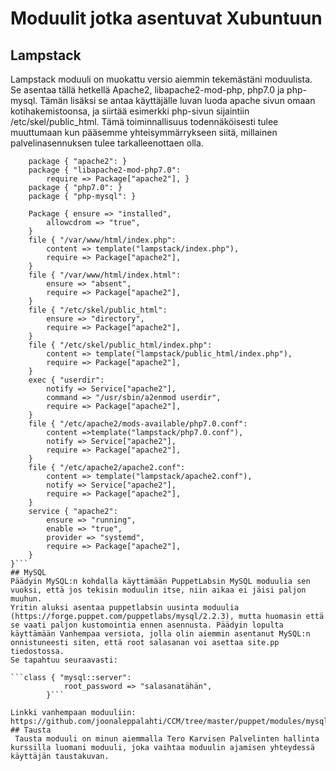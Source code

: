 # Moduulit jotka asentuvat Xubuntuun

## Lampstack
Lampstack moduuli on muokattu versio aiemmin tekemästäni moduulista. Se asentaa tällä hetkellä Apache2, libapache2-mod-php, php7.0 ja php-mysql. Tämän lisäksi se antaa käyttäjälle luvan luoda apache sivun omaan kotihakemistoonsa, ja siirtää esimerkki php-sivun sijaintiin /etc/skel/public_html. Tämä toiminnallisuus todennäköisesti tulee muuttumaan kun pääsemme yhteisymmärrykseen siitä, millainen palvelinasennuksen tulee tarkalleenottaen olla.

```class lampstack {
	package { "apache2": }
	package { "libapache2-mod-php7.0":
		require => Package["apache2"], }
	package { "php7.0": }
	package { "php-mysql": }

	Package { ensure => "installed",
		allowcdrom => "true",
	}
	file { "/var/www/html/index.php":
		content => template("lampstack/index.php"),
		require => Package["apache2"],
	}	
	file { "/var/www/html/index.html":
		ensure => "absent",
		require => Package["apache2"],
	}
	file { "/etc/skel/public_html":
		ensure => "directory",
		require => Package["apache2"],
	}
	file { "/etc/skel/public_html/index.php":
		content => template("lampstack/public_html/index.php"),
		require => Package["apache2"],
	}
	exec { "userdir":
		notify => Service["apache2"],
		command => "/usr/sbin/a2enmod userdir",
		require => Package["apache2"],
	}
	file { "/etc/apache2/mods-available/php7.0.conf":
		content =>template("lampstack/php7.0.conf"),
		notify => Service["apache2"],
		require => Package["apache2"],
	}
	file { "/etc/apache2/apache2.conf":
		content => template("lampstack/apache2.conf"),
		notify => Service["apache2"],
		require => Package["apache2"],
	}
	service { "apache2":
		ensure => "running",
		enable => "true",
		provider => "systemd",
		require => Package["apache2"],
	}
}```
## MySQL
Päädyin MySQL:n kohdalla käyttämään PuppetLabsin MySQL moduulia sen vuoksi, että jos tekisin moduulin itse, niin aikaa ei jäisi paljon muuhun.
Yritin aluksi asentaa puppetlabsin uusinta moduulia (https://forge.puppet.com/puppetlabs/mysql/2.2.3), mutta huomasin että se vaati paljon kustomointia ennen asennusta. Päädyin lopulta käyttämään Vanhempaa versiota, jolla olin aiemmin asentanut MySQL:n onnistuneesti siten, että root salasanan voi asettaa site.pp tiedostossa. 
Se tapahtuu seuraavasti: 

```class { "mysql::server":
            root_password => "salasanatähän",
        }```

Linkki vanhempaan moduuliin: https://github.com/joonaleppalahti/CCM/tree/master/puppet/modules/mysql
## Tausta
 Tausta moduuli on minun aiemmalla Tero Karvisen Palvelinten hallinta kurssilla luomani moduuli, joka vaihtaa moduulin ajamisen yhteydessä käyttäjän taustakuvan.
